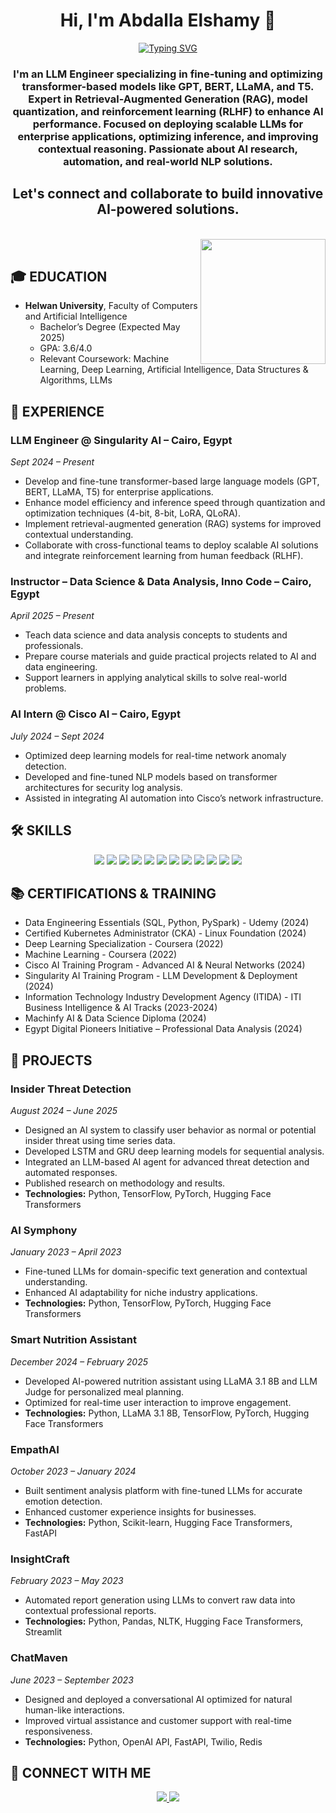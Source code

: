 <h1 align="center">Hi, I'm Abdalla Elshamy 👋</h1>
<p align="center">
  <a href="https://readme-typing-svg.herokuapp.com?font=Vujahday+Script&color=%23876CF7&size=35&height=60&lines=Welcome+to+Abdalla's+Github+!">
    <img src="https://readme-typing-svg.herokuapp.com?font=Vujahday+Script&color=%23876CF7&size=35&height=60&lines=Welcome+to+Abdalla's+Github+!" alt="Typing SVG" />
  </a>
</p>

<h3 align="center">
I'm an LLM Engineer specializing in fine-tuning and optimizing transformer-based models like GPT, BERT, LLaMA, and T5.  
Expert in Retrieval-Augmented Generation (RAG), model quantization, and reinforcement learning (RLHF) to enhance AI performance.  
Focused on deploying scalable LLMs for enterprise applications, optimizing inference, and improving contextual reasoning.  
Passionate about AI research, automation, and real-world NLP solutions.
</h3>

<h2 align="center">Let's connect and collaborate to build innovative AI-powered solutions.</h2>

<br>
<img align="right" src="https://user-images.githubusercontent.com/63050133/156676671-d5b2e362-97d4-4404-9447-dd71ddfea82f.gif" width="200px"/>
<br>

## 🎓 EDUCATION
- **Helwan University**, Faculty of Computers and Artificial Intelligence  
  - Bachelor’s Degree (Expected May 2025)  
  - GPA: 3.6/4.0  
  - Relevant Coursework: Machine Learning, Deep Learning, Artificial Intelligence, Data Structures & Algorithms, LLMs  

## 💼 EXPERIENCE
### LLM Engineer @ Singularity AI – Cairo, Egypt  
*Sept 2024 – Present*  
- Develop and fine-tune transformer-based large language models (GPT, BERT, LLaMA, T5) for enterprise applications.  
- Enhance model efficiency and inference speed through quantization and optimization techniques (4-bit, 8-bit, LoRA, QLoRA).  
- Implement retrieval-augmented generation (RAG) systems for improved contextual understanding.  
- Collaborate with cross-functional teams to deploy scalable AI solutions and integrate reinforcement learning from human feedback (RLHF).  

### Instructor – Data Science & Data Analysis, Inno Code – Cairo, Egypt  
*April 2025 – Present*  
- Teach data science and data analysis concepts to students and professionals.  
- Prepare course materials and guide practical projects related to AI and data engineering.  
- Support learners in applying analytical skills to solve real-world problems.  

### AI Intern @ Cisco AI – Cairo, Egypt  
*July 2024 – Sept 2024*  
- Optimized deep learning models for real-time network anomaly detection.  
- Developed and fine-tuned NLP models based on transformer architectures for security log analysis.  
- Assisted in integrating AI automation into Cisco’s network infrastructure.  

## 🛠 SKILLS
<p align="center">  
  <img src="https://img.shields.io/badge/Python-3776AB?style=for-the-badge&logo=python&logoColor=white"/>
  <img src="https://img.shields.io/badge/SQL-003B57?style=for-the-badge&logo=mysql&logoColor=white"/>
  <img src="https://img.shields.io/badge/Machine_Learning-F7931E?style=for-the-badge&logo=ml&logoColor=white"/>
  <img src="https://img.shields.io/badge/Deep_Learning-E34F26?style=for-the-badge&logo=pytorch&logoColor=white"/>
  <img src="https://img.shields.io/badge/TensorFlow-FF6F00?style=for-the-badge&logo=tensorflow&logoColor=white"/>
  <img src="https://img.shields.io/badge/NLP-BE94E3?style=for-the-badge&logo=spacy&logoColor=white"/>
  <img src="https://img.shields.io/badge/Transformers-00BFFF?style=for-the-badge&logo=transformers&logoColor=white"/>
  <img src="https://img.shields.io/badge/LLM-FF6F61?style=for-the-badge&logo=openai&logoColor=white"/>
  <img src="https://img.shields.io/badge/RLHF-2E8B57?style=for-the-badge&logo=reinforcement-learning&logoColor=white"/>
  <img src="https://img.shields.io/badge/Docker-2496ED?style=for-the-badge&logo=docker&logoColor=white"/>
  <img src="https://img.shields.io/badge/AWS-232F3E?style=for-the-badge&logo=amazonaws&logoColor=white"/>
  <img src="https://img.shields.io/badge/Power_BI-F2C811?style=for-the-badge&logo=powerbi&logoColor=black"/>
</p>

## 📚 CERTIFICATIONS & TRAINING
- Data Engineering Essentials (SQL, Python, PySpark) - Udemy (2024)  
- Certified Kubernetes Administrator (CKA) - Linux Foundation (2024)  
- Deep Learning Specialization - Coursera (2022)  
- Machine Learning - Coursera (2022)  
- Cisco AI Training Program - Advanced AI & Neural Networks (2024)  
- Singularity AI Training Program - LLM Development & Deployment (2024)  
- Information Technology Industry Development Agency (ITIDA) - ITI Business Intelligence & AI Tracks (2023-2024)  
- Machinfy AI & Data Science Diploma (2024)  
- Egypt Digital Pioneers Initiative – Professional Data Analysis (2024)  

## 🚀 PROJECTS

### Insider Threat Detection  
*August 2024 – June 2025*  
- Designed an AI system to classify user behavior as normal or potential insider threat using time series data.  
- Developed LSTM and GRU deep learning models for sequential analysis.  
- Integrated an LLM-based AI agent for advanced threat detection and automated responses.  
- Published research on methodology and results.  
- **Technologies:** Python, TensorFlow, PyTorch, Hugging Face Transformers  

### AI Symphony  
*January 2023 – April 2023*  
- Fine-tuned LLMs for domain-specific text generation and contextual understanding.  
- Enhanced AI adaptability for niche industry applications.  
- **Technologies:** Python, TensorFlow, PyTorch, Hugging Face Transformers  

### Smart Nutrition Assistant  
*December 2024 – February 2025*  
- Developed AI-powered nutrition assistant using LLaMA 3.1 8B and LLM Judge for personalized meal planning.  
- Optimized for real-time user interaction to improve engagement.  
- **Technologies:** Python, LLaMA 3.1 8B, TensorFlow, PyTorch, Hugging Face Transformers  

### EmpathAI  
*October 2023 – January 2024*  
- Built sentiment analysis platform with fine-tuned LLMs for accurate emotion detection.  
- Enhanced customer experience insights for businesses.  
- **Technologies:** Python, Scikit-learn, Hugging Face Transformers, FastAPI  

### InsightCraft  
*February 2023 – May 2023*  
- Automated report generation using LLMs to convert raw data into contextual professional reports.  
- **Technologies:** Python, Pandas, NLTK, Hugging Face Transformers, Streamlit  

### ChatMaven  
*June 2023 – September 2023*  
- Designed and deployed a conversational AI optimized for natural human-like interactions.  
- Improved virtual assistance and customer support with real-time responsiveness.  
- **Technologies:** Python, OpenAI API, FastAPI, Twilio, Redis  

## 📩 CONNECT WITH ME  
<p align="center">
  <a href="mailto:abdalla.elshamy@example.com" title="Gmail">
    <img src="https://img.shields.io/badge/gmail-%23F05033.svg?style=for-the-badge&logo=gmail&logoColor=white"/>
  </a>
  <a href="https://www.linkedin.com/in/abdalla-elshamy/" title="LinkedIn">
    <img src="https://img.shields.io/badge/linkedin-%230077B5.svg?style=for-the-badge&logo=linkedin&logoColor=white"/>
  </a>
</p>
